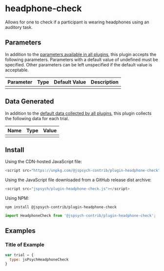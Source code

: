 # headphone-check

Allows for one to check if a participant is wearing headphones using an auditory task.

## Parameters

In addition to the [parameters available in all plugins](https://www.jspsych.org/latest/overview/plugins/#parameters-available-in-all-plugins), this plugin accepts the following parameters. Parameters with a default value of undefined must be specified. Other parameters can be left unspecified if the default value is acceptable.

| Parameter           | Type             | Default Value      | Description                              |
| ------------------- | ---------------- | ------------------ | ---------------------------------------- |
|                     |                  |                    |                                          |

## Data Generated

In addition to the [default data collected by all plugins](https://jspsych.org/latest/overview/plugins.md#data-collected-by-all-plugins), this plugin collects the following data for each trial.

| Name      | Type    | Value                                    |
| --------- | ------- | ---------------------------------------- |
|           |         |                                          |

## Install

Using the CDN-hosted JavaScript file:

```js
<script src="https://unpkg.com/@jspsych-contrib/plugin-headphone-check"></script>
```

Using the JavaScript file downloaded from a GitHub release dist archive:

```js
<script src="jspsych/plugin-headphone-check.js"></script>
```

Using NPM:

```
npm install @jspsych-contrib/plugin-headphone-check
```

```js
import HeadphoneCheck from '@jspsych-contrib/plugin-headphone-check';
```

## Examples

### Title of Example

```javascript
var trial = {
  type: jsPsychHeadphoneCheck
}
```